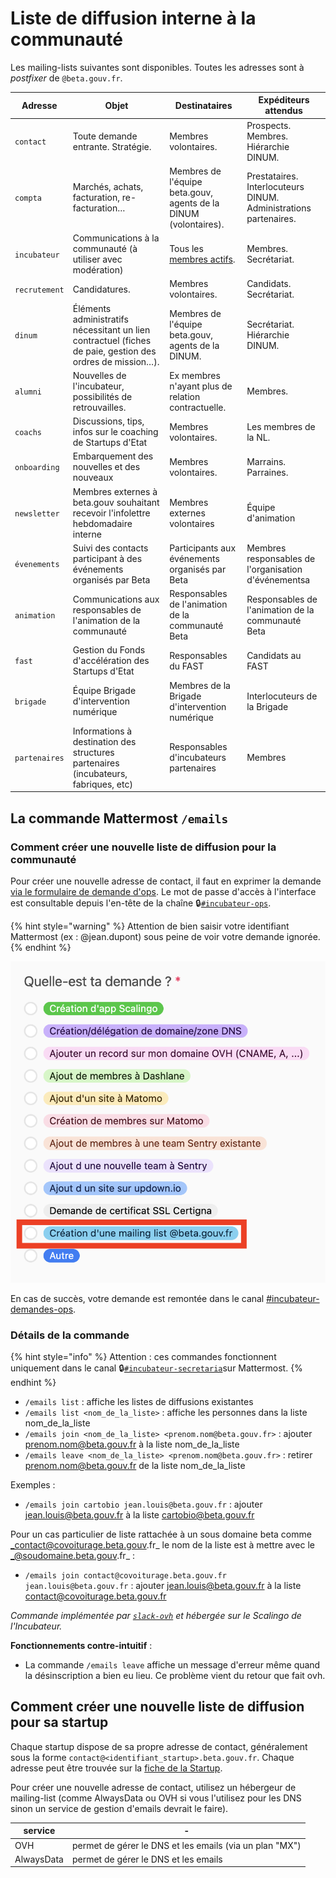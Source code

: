 # Liste de diffusion interne à la communauté

Les mailing-lists suivantes sont disponibles. Toutes les adresses sont à _postfixer_ de `@beta.gouv.fr`.

| Adresse       | Objet                                                                                                     | Destinataires                                                    | Expéditeurs attendus                                             |
| ------------- | --------------------------------------------------------------------------------------------------------- | ---------------------------------------------------------------- | ---------------------------------------------------------------- |
| `contact`     | Toute demande entrante. Stratégie.                                                                        | Membres volontaires.                                             | Prospects. Membres. Hiérarchie DINUM.                            |
| `compta`      | Marchés, achats, facturation, re-facturation…                                                             | Membres de l'équipe beta.gouv, agents de la DINUM (volontaires). | Prestataires. Interlocuteurs DINUM. Administrations partenaires. |
| `incubateur`  | Communications à la communauté (à utiliser avec modération)                                               | Tous les [membres actifs](https://beta.gouv.fr/communaute).      | Membres. Secrétariat.                                            |
| `recrutement` | Candidatures.                                                                                             | Membres volontaires.                                             | Candidats. Secrétariat.                                          |
| `dinum`       | Éléments administratifs nécessitant un lien contractuel (fiches de paie, gestion des ordres de mission…). | Membres de l'équipe beta.gouv, agents de la DINUM.               | Secrétariat. Hiérarchie DINUM.                                   |
| `alumni`      | Nouvelles de l'incubateur, possibilités de retrouvailles.                                                 | Ex membres n'ayant plus de relation contractuelle.               | Membres.                                                         |
| `coachs`      | Discussions, tips, infos sur le coaching de Startups d'Etat                                               | Membres volontaires.                                             | Les membres de la NL.                                            |
| `onboarding`  | Embarquement des nouvelles et des nouveaux                                                                | Membres volontaires.                                             | Marrains. Parraines.                                             |
| `newsletter`  | Membres externes à beta.gouv souhaitant recevoir l'infolettre hebdomadaire interne                        | Membres externes volontaires                                     | Équipe d'animation                                               |
| `évenements`  | Suivi des contacts participant à des événements organisés par Beta                                        | Participants aux événements organisés par Beta                   | Membres responsables de l'organisation d'événementsa             |
| `animation`   | Communications aux responsables de l'animation de la communauté                                           | Responsables de l'animation de la communauté Beta                | Responsables de l'animation de la communauté Beta                |
| `fast`        | Gestion du Fonds d'accélération des Startups d'Etat                                                       | Responsables du FAST                                             | Candidats au FAST                                                |
| `brigade`     | Équipe Brigade d'intervention numérique                                                                   | Membres de la Brigade d'intervention numérique                   | Interlocuteurs de la Brigade                                     |
| `partenaires` | Informations à destination des structures partenaires (incubateurs, fabriques, etc)                       | Responsables d'incubateurs partenaires                           | Membres                                                          |

## La commande Mattermost `/emails`

### Comment créer une nouvelle liste de diffusion pour la communauté

Pour créer une nouvelle adresse de contact, il faut en exprimer la demande [via le formulaire de demande d'ops](https://airtable.com/shrJydj6dtrdSGmfq). Le mot de passe d'accès à l'interface est consultable depuis l'en-tête de la chaîne 🔒[`#incubateur-ops`](https://mattermost.incubateur.net/betagouv/channels/incubateur-ops).&#x20;

{% hint style="warning" %}
Attention de bien saisir votre identifiant Mattermost (ex : @jean.dupont) sous peine de voir votre demande ignorée.
{% endhint %}

![](<../../../.gitbook/assets/Capture d’écran 2022-06-15 à 19.50.40.png>)

En cas de succès, votre demande est remontée dans le canal [#incubateur-demandes-ops](https://mattermost.incubateur.net/betagouv/channels/incubateur-demandes-ops).

### Détails de la commande

{% hint style="info" %}
Attention : ces commandes fonctionnent uniquement dans le canal 🔒[`#incubateur-secretaria`](https://mattermost.incubateur.net/betagouv/channels/incubateur-secretaria)sur Mattermost.
{% endhint %}

- `/emails list` : affiche les listes de diffusions existantes
- `/emails list <nom_de_la_liste>` : affiche les personnes dans la liste nom_de_la_liste
- `/emails join <nom_de_la_liste> <prenom.nom@beta.gouv.fr>` : ajouter prenom.nom@beta.gouv.fr à la liste nom_de_la_liste
- `/emails leave <nom_de_la_liste> <prenom.nom@beta.gouv.fr>` : retirer prenom.nom@beta.gouv.fr de la liste nom_de_la_liste

Exemples :

- `/emails join cartobio jean.louis@beta.gouv.fr` : ajouter jean.louis@beta.gouv.fr à la liste cartobio@beta.gouv.fr

Pour un cas particulier de liste rattachée à un sous domaine beta comme _contact@covoiturage.beta.gouv.fr_ le nom de la liste est à mettre avec le _@soudomaine.beta.gouv.fr_ :

- `/emails join contact@covoiturage.beta.gouv.fr jean.louis@beta.gouv.fr` : ajouter jean.louis@beta.gouv.fr à la liste contact@covoiturage.beta.gouv.fr

_Commande implémentée par_ [_`slack-ovh`_](https://github.com/betagouv/slack-ovh) _et hébergée sur le Scalingo de l'Incubateur._

**Fonctionnements contre-intuitif** :

- La commande `/emails leave` affiche un message d'erreur même quand la désinscription a bien eu lieu. Ce problème vient du retour que fait ovh.

## Comment créer une nouvelle liste de diffusion pour sa startup

Chaque startup dispose de sa propre adresse de contact, généralement sous la forme `contact@<identifiant_startup>.beta.gouv.fr`. Chaque adresse peut être trouvée sur la [fiche de la Startup](https://beta.gouv.fr/startups).

Pour créer une nouvelle adresse de contact, utilisez un hébergeur de mailing-list (comme AlwaysData ou OVH si vous l'utilisez pour les DNS sinon un service de gestion d'emails devrait le faire).

| service    | -                                                       |
| ---------- | ------------------------------------------------------- |
| OVH        | permet de gérer le DNS et les emails (via un plan "MX") |
| AlwaysData | permet de gérer le DNS et les emails                    |
